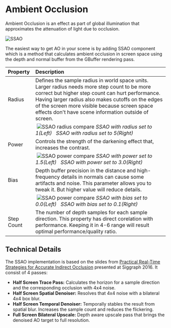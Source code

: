 # Ambient Occlusion

Ambient Occlusion is an effect as part of global illumination that approximates the attenuation of light due to occlusion. 

![SSAO](https://www.dropbox.com/s/9hemw29ib130jf3/tm_tut_ssao.png?raw=1)

The easiest way to get AO in your scene is by adding SSAO component which is a method that calculates ambient occlusion in screen space using the depth and normal buffer from the GBuffer rendering pass.

| **Property** | **Description** |
| :-- | :----- |
| Radius       | Defines the sample radius in world space units. Larger radius needs more step count to be more correct but higher step count can hurt performance. Having larger radius also makes cutoffs on the edges of the screen more visible because screen space effects don't have scene information outside of screen. |
| | &nbsp;![SSAO radius compare](https://www.dropbox.com/s/pcekns9g3qbzh5d/tm_tut_ssao_radius_comp.png?raw=1) *SSAO with radius set to 1(Left) &nbsp; SSAO with radius set to 5(Right)*|
| Power        | Controls the strength of the darkening effect that, increases the contrast.|
| | &nbsp;![SSAO power compare](https://www.dropbox.com/s/ktp9l66mmqptrrk/tm_tut_ssao_power_comp.png?raw=1) *SSAO with power set to 1.5(Left) &nbsp; SSAO with power set to 3.0(Right)* |
| Bias         | Depth buffer precision in the distance and high-frequency details in normals can cause some artifacts and noise. This parameter allows you to tweak it. But higher value will reduce details. |
| | &nbsp;![SSAO power compare](https://www.dropbox.com/s/m1h2qic1g7fpwh0/tm_tut_ssao_bias_comp.png?raw=1) *SSAO with bias set to 0.0(Left) &nbsp; SSAO with bias set to 0.1(Right)* |
| Step Count   | The number of depth samples for each sample direction. This property has direct corelation with performance. Keeping it in 4-6 range will result optimal performance/quality ratio. |

## Technical Details

The SSAO implementation is based on the slides from [Practical Real-Time Strategies for Accurate Indirect Occlusion](https://blog.selfshadow.com/publications/s2016-shading-course/#course_content) presented at Siggraph 2016. It consist of 4 passes:
 - **Half Screen Trace Pass:** Calculates the horizon for a sample direction and the corresponding occlusion with 4x4 noise.
 - **Half Screen Spatial Denoiser:** Resolves that 4x4 noise with a bilateral 4x4 box blur.
 - **Half Screen Temporal Denoiser:** Temporally stables the result from spatial blur. Increases the sample count and reduces the flickering.
 - **Full Screen Bilateral Upscale:** Depth aware upscale pass that brings the denoised AO target to full resolution.
